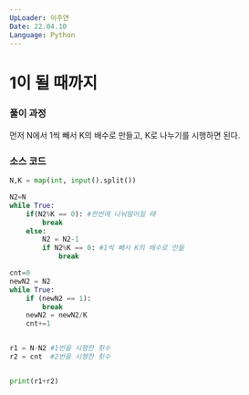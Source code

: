 ```yaml
---
UpLoader: 이주연
Date: 22.04.10
Language: Python
---
```


# 1이 될 때까지

 
  

### 풀이 과정  
먼저 N에서 1씩 빼서 K의 배수로 만들고, K로 나누기를 시행하면 된다. 



### 소스 코드

```python
N,K = map(int, input().split())

N2=N
while True:
    if(N2%K == 0): #한번에 나눠떨어질 때
        break
    else:
        N2 = N2-1
        if N2%K == 0: #1씩 빼서 K의 배수로 만듦
            break

cnt=0
newN2 = N2
while True:
    if (newN2 == 1):
        break
    newN2 = newN2/K
    cnt+=1


r1 = N-N2 #1번을 시행한 횟수
r2 = cnt  #2번을 시행한 횟수


print(r1+r2)

```

